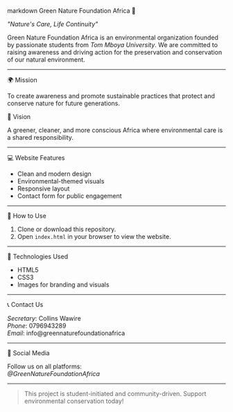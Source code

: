 markdown
Green Nature Foundation Africa 🌿

*"Nature's Care, Life Continuity"*

Green Nature Foundation Africa is an environmental organization founded by passionate students from *Tom Mboya University*. We are committed to raising awareness and driving action for the preservation and conservation of our natural environment.

---

🌍 Mission

To create awareness and promote sustainable practices that protect and conserve nature for future generations.

🌱 Vision

A greener, cleaner, and more conscious Africa where environmental care is a shared responsibility.

---

💻 Website Features

- Clean and modern design
- Environmental-themed visuals
- Responsive layout
- Contact form for public engagement

---

📁 How to Use

1. Clone or download this repository.
2. Open `index.html` in your browser to view the website.

---

📝 Technologies Used

- HTML5
- CSS3
- Images for branding and visuals

---

📞 Contact Us

*Secretary*: Collins Wawire  
*Phone*: 0796943289  
*Email*: info@greennaturefoundationafrica  

---

📢 Social Media

Follow us on all platforms:  
*@GreenNatureFoundationAfrica*

---

> This project is student-initiated and community-driven. Support environmental conservation today!
